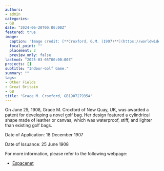 ```yaml
---
authors:
- admin
categories:
- GB
date: "2024-06-20T00:00:00Z"
featured: true
image:
  caption: 'Image credit: [**Croxford, G.M. (1907)**](https://worldwide.espacenet.com/patent/search/family/032488765/publication/GB190727935A?q=pn%3DGB190727935A)'
  focal_point: ""
  placement: 2
  preview_only: false
lastmod: "2025-03-05T00:00:00Z"
projects: []
subtitle: "Indoor-Golf Game."
summary: ""
tags:
- Other Fields
- Great Britain
- GB
title: "Grace M. Croxford, GB190727935A"
---
```

On June 25, 1908, Grace M. Croxford of New Quay, UK, was awarded a patent for developing a novel golf bag. Her design featured a cylindrical shape made of leather or canvas, which was waterproof, stiff, and lighter than existing golf bags.

Date of Application: 18 December 1907

Date of Issuance: 25 June 1908

For more information, please refer to the following webpage: 

- [Espacenet](https://worldwide.espacenet.com/patent/search/family/032488765/publication/GB190727935A?q=pn%3DGB190727935A)